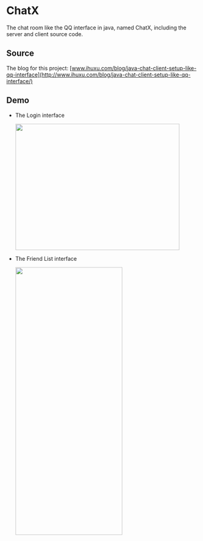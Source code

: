 # ChatX
The chat room like the QQ interface in java, named ChatX, including the server and client source code.

## Source
The blog for this project: [www.ihuxu.com/blog/java-chat-client-setup-like-qq-interface](http://www.ihuxu.com/blog/java-chat-client-setup-like-qq-interface/)

## Demo
- The Login interface

    <image src="https://raw.githubusercontent.com/GenialX/ChatX/master/resource/screen/login.png" width="430" height="330" />
- The Friend List interface

    <image src="https://raw.githubusercontent.com/GenialX/ChatX/master/resource/screen/friend_list.jpg" width="280" height="700" />
